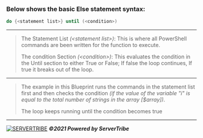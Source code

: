 ### **Below shows the basic Else statement syntax:**
```powershell
do {<statement list>} until (<condition>)
```
---
> The Statement List *(\<statement list>)*: This is where all PowerShell commands are been written for the function to execute.
> 
> The condition Section *(\<condition>)*: This evaluates the condition in the Until section to either True or False; If false the loop continues, If true it breaks out of the loop.
---
> The example in this Blueprint runs the commands in the statement list first and then checks the condition *(if the value of the variable "i" is equal to the total number of strings in the array [$array])*.
> 
> The loop keeps running until the condition becomes true
---
[![SERVERTRIBE](https://www.servertribe.com/wp-content/themes/mars/assets/images/attune_logo.svg)](https://www.servertribe.com/)
***&copy;2021 Powered by ServerTribe***
